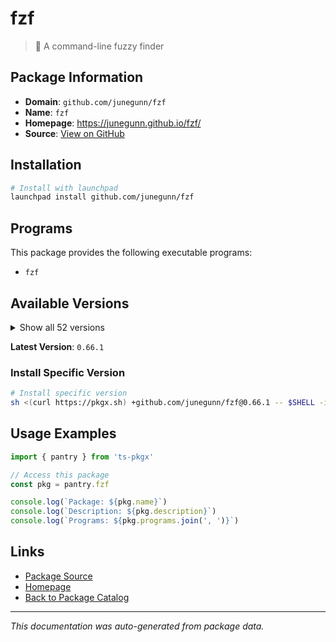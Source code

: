 # fzf

> :cherry_blossom: A command-line fuzzy finder

## Package Information

- **Domain**: `github.com/junegunn/fzf`
- **Name**: `fzf`
- **Homepage**: https://junegunn.github.io/fzf/
- **Source**: [View on GitHub](https://github.com/pkgxdev/pantry/tree/main/projects/github.com/junegunn/fzf/package.yml)

## Installation

```bash
# Install with launchpad
launchpad install github.com/junegunn/fzf
```

## Programs

This package provides the following executable programs:

- `fzf`

## Available Versions

<details>
<summary>Show all 52 versions</summary>

- `0.66.1`, `0.66.0`, `0.65.2`, `0.65.1`, `0.65.0`
- `0.64.0`, `0.63.0`, `0.62.0`, `0.61.3`, `0.61.2`
- `0.61.1`, `0.61.0`, `0.60.3`, `0.60.2`, `0.60.1`
- `0.60.0`, `0.59.0`, `0.58.0`, `0.57.0`, `0.56.3`
- `0.56.2`, `0.56.1`, `0.56.0`, `0.55.0`, `0.54.3`
- `0.54.2`, `0.54.1`, `0.54.0`, `0.53.0`, `0.52.1`
- `0.52.0`, `0.51.0`, `0.50.0`, `0.49.0`, `0.48.1`
- `0.48.0`, `0.47.0`, `0.46.1`, `0.46.0`, `0.45.0`
- `0.44.1`, `0.44.0`, `0.43.0`, `0.42.0`, `0.41.1`
- `0.41.0`, `0.40.0`, `0.39.0`, `0.38.0`, `0.37.0`
- `0.36.0`, `0.35.1`

</details>

**Latest Version**: `0.66.1`

### Install Specific Version

```bash
# Install specific version
sh <(curl https://pkgx.sh) +github.com/junegunn/fzf@0.66.1 -- $SHELL -i
```

## Usage Examples

```typescript
import { pantry } from 'ts-pkgx'

// Access this package
const pkg = pantry.fzf

console.log(`Package: ${pkg.name}`)
console.log(`Description: ${pkg.description}`)
console.log(`Programs: ${pkg.programs.join(', ')}`)
```

## Links

- [Package Source](https://github.com/pkgxdev/pantry/tree/main/projects/github.com/junegunn/fzf/package.yml)
- [Homepage](https://junegunn.github.io/fzf/)
- [Back to Package Catalog](../../../package-catalog.md)

---

*This documentation was auto-generated from package data.*

